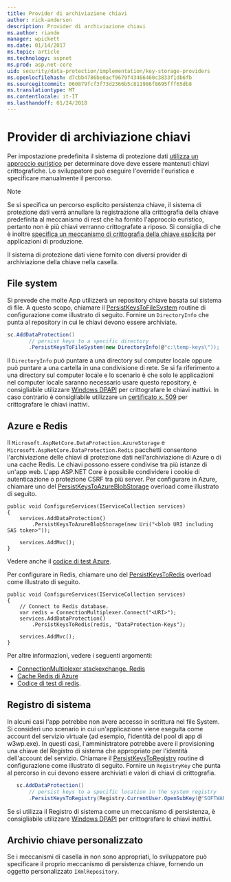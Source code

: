 ```yaml
---
title: Provider di archiviazione chiavi
author: rick-anderson
description: Provider di archiviazione chiavi
ms.author: riande
manager: wpickett
ms.date: 01/14/2017
ms.topic: article
ms.technology: aspnet
ms.prod: asp.net-core
uid: security/data-protection/implementation/key-storage-providers
ms.openlocfilehash: d7cbb4786be0acf9679f43466460c3833f1db6fb
ms.sourcegitcommit: 060879fcf3f73d2366b5c811986f8695fff65db8
ms.translationtype: MT
ms.contentlocale: it-IT
ms.lasthandoff: 01/24/2018
---
```

# <a name="key-storage-providers"></a>Provider di archiviazione chiavi

<a name="data-protection-implementation-key-storage-providers"></a>

Per impostazione predefinita il sistema di protezione dati [utilizza un approccio euristico](xref:security/data-protection/configuration/default-settings) per determinare dove deve essere mantenuti chiavi crittografiche. Lo sviluppatore può eseguire l'override l'euristica e specificare manualmente il percorso.

> [!NOTE]
> Se si specifica un percorso esplicito persistenza chiave, il sistema di protezione dati verrà annullare la registrazione alla crittografia della chiave predefinita al meccanismo di rest che ha fornito l'approccio euristico, pertanto non è più chiavi verranno crittografate a riposo. Si consiglia di che è inoltre [specifica un meccanismo di crittografia della chiave esplicita](key-encryption-at-rest.md#data-protection-implementation-key-encryption-at-rest-providers) per applicazioni di produzione.

Il sistema di protezione dati viene fornito con diversi provider di archiviazione della chiave nella casella.

## <a name="file-system"></a>File system

Si prevede che molte App utilizzerà un repository chiave basata sul sistema di file. A questo scopo, chiamare il [PersistKeysToFileSystem](https://github.com/aspnet/DataProtection/blob/rel/1.1.0/src/Microsoft.AspNetCore.DataProtection/DataProtectionBuilderExtensions.cs) routine di configurazione come illustrato di seguito. Fornire un `DirectoryInfo` che punta al repository in cui le chiavi devono essere archiviate.

```csharp
sc.AddDataProtection()
       // persist keys to a specific directory
       .PersistKeysToFileSystem(new DirectoryInfo(@"c:\temp-keys\"));
   ```

Il `DirectoryInfo` può puntare a una directory sul computer locale oppure può puntare a una cartella in una condivisione di rete. Se si fa riferimento a una directory sul computer locale e lo scenario è che solo le applicazioni nel computer locale saranno necessario usare questo repository, è consigliabile utilizzare [Windows DPAPI](key-encryption-at-rest.md#data-protection-implementation-key-encryption-at-rest) per crittografare le chiavi inattivi. In caso contrario è consigliabile utilizzare un [certificato x. 509](key-encryption-at-rest.md#data-protection-implementation-key-encryption-at-rest) per crittografare le chiavi inattivi.

## <a name="azure-and-redis"></a>Azure e Redis

Il `Microsoft.AspNetCore.DataProtection.AzureStorage` e `Microsoft.AspNetCore.DataProtection.Redis` pacchetti consentono l'archiviazione delle chiavi di protezione dati nell'archiviazione di Azure o di una cache Redis. Le chiavi possono essere condivise tra più istanze di un'app web. L'app ASP.NET Core è possibile condividere i cookie di autenticazione o protezione CSRF tra più server. Per configurare in Azure, chiamare uno del [PersistKeysToAzureBlobStorage](https://github.com/aspnet/DataProtection/blob/rel/1.1.0/src/Microsoft.AspNetCore.DataProtection.AzureStorage/AzureDataProtectionBuilderExtensions.cs) overload come illustrato di seguito.

```
public void ConfigureServices(IServiceCollection services)
{
    services.AddDataProtection()
        .PersistKeysToAzureBlobStorage(new Uri("<blob URI including SAS token>"));

    services.AddMvc();
}
```

Vedere anche il [codice di test Azure](https://github.com/aspnet/DataProtection/blob/rel/1.1.0/samples/AzureBlob/Program.cs).

Per configurare in Redis, chiamare uno del [PersistKeysToRedis](https://github.com/aspnet/DataProtection/blob/rel/1.1.0/src/Microsoft.AspNetCore.DataProtection.Redis/RedisDataProtectionBuilderExtensions.cs) overload come illustrato di seguito.

```
public void ConfigureServices(IServiceCollection services)
{
    // Connect to Redis database.
    var redis = ConnectionMultiplexer.Connect("<URI>");
    services.AddDataProtection()
        .PersistKeysToRedis(redis, "DataProtection-Keys");

    services.AddMvc();
}
```

Per altre informazioni, vedere i seguenti argomenti:

- [ConnectionMultiplexer stackexchange. Redis](https://github.com/StackExchange/StackExchange.Redis/blob/master/docs/Basics.md)
- [Cache Redis di Azure](https://docs.microsoft.com/azure/redis-cache/cache-dotnet-how-to-use-azure-redis-cache#connect-to-the-cache)
- [Codice di test di redis](https://github.com/aspnet/DataProtection/blob/rel/1.1.0/samples/Redis/Program.cs).

## <a name="registry"></a>Registro di sistema

In alcuni casi l'app potrebbe non avere accesso in scrittura nel file System. Si consideri uno scenario in cui un'applicazione viene eseguita come account del servizio virtuale (ad esempio, l'identità del pool di app di w3wp.exe). In questi casi, l'amministratore potrebbe avere il provisioning una chiave del Registro di sistema che appropriato per l'identità dell'account del servizio. Chiamare il [PersistKeysToRegistry](https://github.com/aspnet/DataProtection/blob/rel/1.1.0/src/Microsoft.AspNetCore.DataProtection/DataProtectionBuilderExtensions.cs) routine di configurazione come illustrato di seguito. Fornire un `RegistryKey` che punta al percorso in cui devono essere archiviati e valori di chiavi di crittografia.

```csharp
   sc.AddDataProtection()
       // persist keys to a specific location in the system registry
       .PersistKeysToRegistry(Registry.CurrentUser.OpenSubKey(@"SOFTWARE\Sample\keys"));
   ```

Se si utilizza il Registro di sistema come un meccanismo di persistenza, è consigliabile utilizzare [Windows DPAPI](key-encryption-at-rest.md#data-protection-implementation-key-encryption-at-rest) per crittografare le chiavi inattivi.

## <a name="custom-key-repository"></a>Archivio chiave personalizzato

Se i meccanismi di casella in non sono appropriati, lo sviluppatore può specificare il proprio meccanismo di persistenza chiave, fornendo un oggetto personalizzato `IXmlRepository`.
